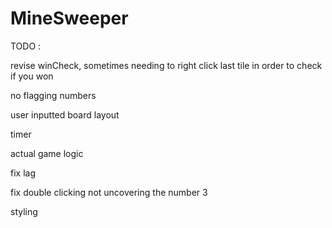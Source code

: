 # MineSweeper

TODO :

revise winCheck, sometimes needing to right click last tile in order to check if you won

no flagging numbers

user inputted board layout

timer

actual game logic

fix lag

fix double clicking not uncovering the number 3

styling

